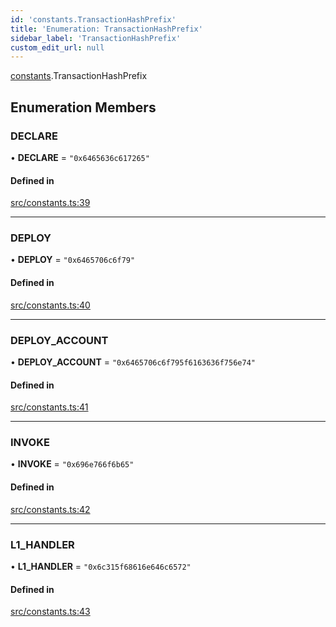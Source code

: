 ```yaml
---
id: 'constants.TransactionHashPrefix'
title: 'Enumeration: TransactionHashPrefix'
sidebar_label: 'TransactionHashPrefix'
custom_edit_url: null
---
```


[constants](../namespaces/constants.md).TransactionHashPrefix

## Enumeration Members

### DECLARE

• **DECLARE** = `"0x6465636c617265"`

#### Defined in

[src/constants.ts:39](https://github.com/0xs34n/starknet.js/blob/develop/src/constants.ts#L39)

---

### DEPLOY

• **DEPLOY** = `"0x6465706c6f79"`

#### Defined in

[src/constants.ts:40](https://github.com/0xs34n/starknet.js/blob/develop/src/constants.ts#L40)

---

### DEPLOY_ACCOUNT

• **DEPLOY_ACCOUNT** = `"0x6465706c6f795f6163636f756e74"`

#### Defined in

[src/constants.ts:41](https://github.com/0xs34n/starknet.js/blob/develop/src/constants.ts#L41)

---

### INVOKE

• **INVOKE** = `"0x696e766f6b65"`

#### Defined in

[src/constants.ts:42](https://github.com/0xs34n/starknet.js/blob/develop/src/constants.ts#L42)

---

### L1_HANDLER

• **L1_HANDLER** = `"0x6c315f68616e646c6572"`

#### Defined in

[src/constants.ts:43](https://github.com/0xs34n/starknet.js/blob/develop/src/constants.ts#L43)
